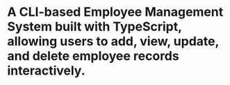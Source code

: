 # A CLI-based Employee Management System built with TypeScript, allowing users to add, view, update, and delete employee records interactively.
